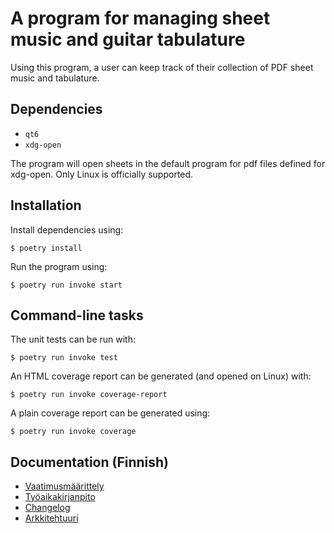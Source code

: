 # A program for managing sheet music and guitar tabulature
Using this program, a user can keep track of their collection of PDF sheet music and tabulature.

## Dependencies
- `qt6`
- `xdg-open`

The program will open sheets in the default program for pdf files defined for xdg-open.
Only Linux is officially supported.

## Installation
Install dependencies using:
```
$ poetry install
```

Run the program using:
```
$ poetry run invoke start
```

## Command-line tasks
The unit tests can be run with:
```
$ poetry run invoke test
```

An HTML coverage report can be generated (and opened on Linux) with:
```
$ poetry run invoke coverage-report
```

A plain coverage report can be generated using:
```
$ poetry run invoke coverage
```


## Documentation (Finnish)
- [Vaatimusmäärittely](dokumentaatio/vaatimusmaarittely.md)
- [Työaikakirjanpito](dokumentaatio/tyoaikakirjanpito.md)
- [Changelog](dokumentaatio/changelog.md)
- [Arkkitehtuuri](dokumentaatio/arkkitehtuuri.md)

